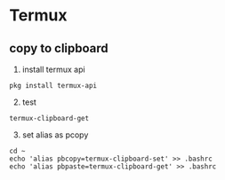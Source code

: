 Termux
======

## copy to clipboard

1. install termux api

```
pkg install termux-api
```

2. test

```
termux-clipboard-get
```

3. set alias as pcopy

```
cd ~
echo 'alias pbcopy=termux-clipboard-set' >> .bashrc
echo 'alias pbpaste=termux-clipboard-get' >> .bashrc
```

